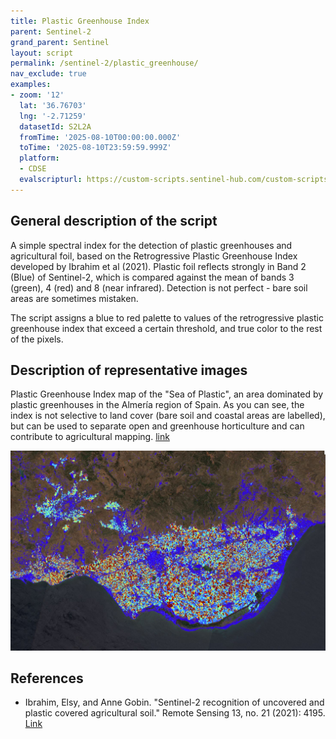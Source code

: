 ```yaml
---
title: Plastic Greenhouse Index
parent: Sentinel-2
grand_parent: Sentinel
layout: script
permalink: /sentinel-2/plastic_greenhouse/
nav_exclude: true
examples:
- zoom: '12'
  lat: '36.76703'
  lng: '-2.71259'
  datasetId: S2L2A
  fromTime: '2025-08-10T00:00:00.000Z'
  toTime: '2025-08-10T23:59:59.999Z'
  platform:
  - CDSE
  evalscripturl: https://custom-scripts.sentinel-hub.com/custom-scripts/sentinel/sentinel-2/plastic_greenhouse/script.js
---
```


## General description of the script

A simple spectral index for the detection of plastic greenhouses and agricultural foil, based on the Retrogressive Plastic Greenhouse Index developed by Ibrahim et al (2021). Plastic foil reflects strongly in Band 2 (Blue) of Sentinel-2, which is compared against the mean of bands 3 (green), 4 (red) and 8 (near infrared). Detection is not perfect - bare soil areas are sometimes mistaken.

The script assigns a blue to red palette to values of the retrogressive plastic greenhouse index that exceed a certain threshold, and true color to the rest of the pixels.

## Description of representative images

Plastic Greenhouse Index map of the "Sea of Plastic", an area dominated by plastic greenhouses in the Almería region of Spain. As you can see, the index is not selective to land cover (bare soil and coastal areas are labelled), but can be used to separate open and greenhouse horticulture and can contribute to agricultural mapping. [link](https://link.dataspace.copernicus.eu/r5jg)

!['Sentinel-2 10 August 2025, in Almería, Spain'](./img/greenhouse_almeria.jpg)

## References

- Ibrahim, Elsy, and Anne Gobin. "Sentinel-2 recognition of uncovered and plastic covered agricultural soil." Remote Sensing 13, no. 21 (2021): 4195. [Link](https://www.mdpi.com/2072-4292/13/21/4195)
